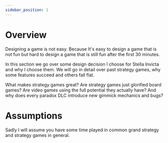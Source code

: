```yaml
---
sidebar_position: 1
---
```


# Overview

Designing a game is not easy. Because It's easy to design a game that is not fun but hard to design a game that is still fun after the first 30 minutes.

In this section we go over some design decision I choose for Stella Invicta and why I choose them. We will go in detail over past strategy games, why some features succeed and others fall flat.

What makes strategy games great? Are strategy games just glorified board games? Are video games using the full potential they actually have? And why does every paradox DLC introduce new gimmick mechanics and bugs?

# Assumptions

Sadly I will assume you have some time played in common grand strategy and strategy games in general.